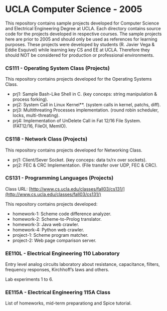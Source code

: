 # UCLA Computer Science - 2005

This repository contains sample projects developed for Computer Science and Electrical Engineering Degree at UCLA. Each directory contains source code for the projects developed in respective courses. The sample projects here are prior to 2005 and should only be used as references for learning purposes. These projects were developed by students (R. Javier Vega & Eddie Esquivel) while learning key CS and EE at UCLA. Therefore they should NOT be considered for production or professional environments.

### CS111 - Operating System Class (Projects)

This repository contains projects developed for the Operating Systems Class.

* prj1: Sample Bash-Like Shell in C. (key conceps: string manipulation & process forking).
* prj2: System Call in Linux Kernel**. (system calls in kernel, patchs, diff).
* prj3: Multithreating Processes implementation. (round robin scheduler, locks, multi-threating).
* prj4: Implementation of UnDelete Call in Fat 12/16 File System. (FAT12/16, FileOI, MemIO).


### CS118 - Network Class (Projects)

This repository contains projects developed for Networking Class.

* prj1: Client/Sever Socket. (key conceps: data tx/rx over sockets).
* prj2: FEC & CRC Implementation. (File transfer over UDP, FEC & CRC).


### CS131 - Programming Languages (Projects)

Class URL: [http://www.cs.ucla.edu/classes/fall03/cs131/](http://www.cs.ucla.edu/classes/fall03/cs131/)

This repository contains projects developed:

* homework-1: Scheme code difference analyzer.
* homework-2: Scheme-to-Prolog translator.
* homework-3: Java web crawler.
* homework-4: Python web crawler.
* project-1: Scheme program matcher.
* project-2: Web page comparison server.


### EE110L - Electrical Engineering 110 Laboratory

Entry level analog circuits laboratory about resistance, capacitance, filters, frequency responses, Kirchhoff’s laws and others.

Lab experiments 1 to 6.


### EE115A - Electrical Engineering 115A Class 

List of homeworks, mid-term preparationg and Spice tutorial.
